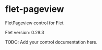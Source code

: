 # flet-pageview
FletPageview control for Flet

Flet version: 0.28.3

TODO: Add your control documentation here.